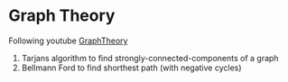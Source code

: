 # Graph Theory

Following youtube [GraphTheory](https://www.youtube.com/watch?v=09_LlHjoEiY&t=12358s)

1. Tarjans algorithm to find strongly-connected-components of a graph
2. Bellmann Ford to find shorthest path (with negative cycles)
